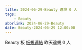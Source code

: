 ```yaml
---
title: 2024-06-29-Beauty 違規 0 人
tags:
    - Beauty
abbrlink: 2024-06-29-Beauty
date: Beauty-2024-06-29 12:00:00
---
```

Beauty 板 [板規連結](https://www.ptt.cc/bbs/Beauty/M.1630069980.A.84B.html)
昨天違規 0 人
